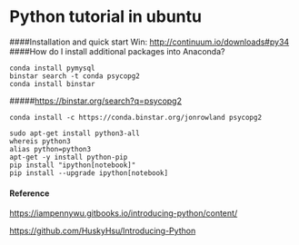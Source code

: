 Python tutorial in ubuntu
==========
####Installation and quick start
Win: http://continuum.io/downloads#py34
####How do I install additional packages into Anaconda?
```
conda install pymysql
binstar search -t conda psycopg2
conda install binstar
````
#####https://binstar.org/search?q=psycopg2
```
conda install -c https://conda.binstar.org/jonrowland psycopg2
```
```
sudo apt-get install python3-all
whereis python3
alias python=python3
apt-get -y install python-pip
pip install "ipython[notebook]"
pip install --upgrade ipython[notebook]

```

#### Reference
https://iampennywu.gitbooks.io/introducing-python/content/

https://github.com/HuskyHsu/Introducing-Python
